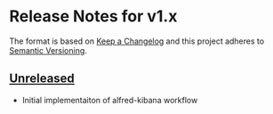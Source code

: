 # Release Notes for v1.x

The format is based on [Keep a Changelog](http://keepachangelog.com/en/1.0.0/)
and this project adheres to [Semantic Versioning](http://semver.org/spec/v2.0.0.html).

## [Unreleased]

* Initial implementaiton of alfred-kibana workflow

[Unreleased]: https://github.com/lukewaite/alfred-gitlab/compare/x.x.x...HEAD

